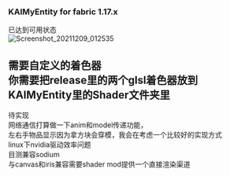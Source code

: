### KAIMyEntity for fabric 1.17.x

已达到可用状态  
![Screenshot_20211209_012535](https://user-images.githubusercontent.com/43900799/145254834-43536052-aead-4540-9c55-783903edbeff.png)

需要自定义的着色器  
你需要把release里的两个glsl着色器放到KAIMyEntity里的Shader文件夹里  
--------------------------  
待实现  
网络通信打算做一下anim和model传递功能，  
左右手物品显示因为拿方块会穿模，我会在考虑一个比较好的实现方式  
linux下nvidia驱动效率问题  
目测兼容sodium  
与canvas和iris兼容需要shader mod提供一个直接渲染渠道
